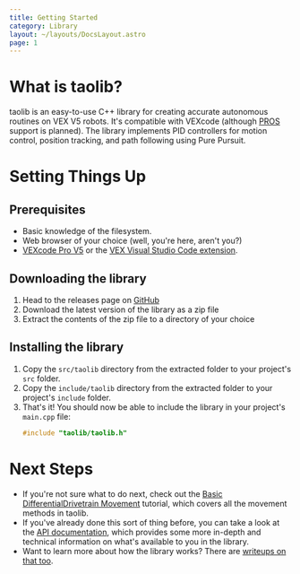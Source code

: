 ```yaml
---
title: Getting Started
category: Library
layout: ~/layouts/DocsLayout.astro
page: 1
---
```


# What is taolib?

taolib is an easy-to-use C++ library for creating accurate autonomous routines on VEX V5 robots. It's compatible with VEXcode (although [PROS](https://pros.cs.purdue.edu/) support is planned). The library implements PID controllers for motion control, position tracking, and path following using Pure Pursuit.

# Setting Things Up

## Prerequisites

* Basic knowledge of the filesystem.
* Web browser of your choice (well, you're here, aren't you?)
* [VEXcode Pro V5]() or the [VEX Visual Studio Code extension]().

## Downloading the library

1. Head to the releases page on [GitHub](https://github.com/tropix126/taolib/releases/latest)
2. Download the latest version of the library as a zip file
3. Extract the contents of the zip file to a directory of your choice

## Installing the library

1. Copy the `src/taolib` directory from the extracted folder to your project's `src` folder.
2. Copy the `include/taolib` directory from the extracted folder to your project's `include` folder.
3. That's it! You should now be able to include the library in your project's `main.cpp` file:
   ```cpp
   #include "taolib/taolib.h"
   ```

# Next Steps

* If you're not sure what to do next, check out the [Basic DifferentialDrivetrain Movement](/docs/moving-the-robot) tutorial, which covers all the movement methods in taolib.
* If you've already done this sort of thing before, you can take a look at the [API documentation](), which provides some more in-depth and technical information on what's available to you in the library.
* Want to learn more about how the library works? There are [writeups on that too]().